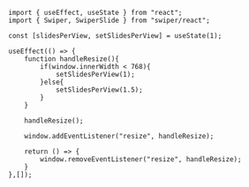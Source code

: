     import { useEffect, useState } from "react";
    import { Swiper, SwiperSlide } from "swiper/react";

    const [slidesPerView, setSlidesPerView] = useState(1);
    
    useEffect(() => {
        function handleResize(){
            if(window.innerWidth < 768){
                setSlidesPerView(1);
            }else{
                setSlidesPerView(1.5);
            }
        }

        handleResize();

        window.addEventListener("resize", handleResize);

        return () => {
            window.removeEventListener("resize", handleResize);
        }
    },[]);